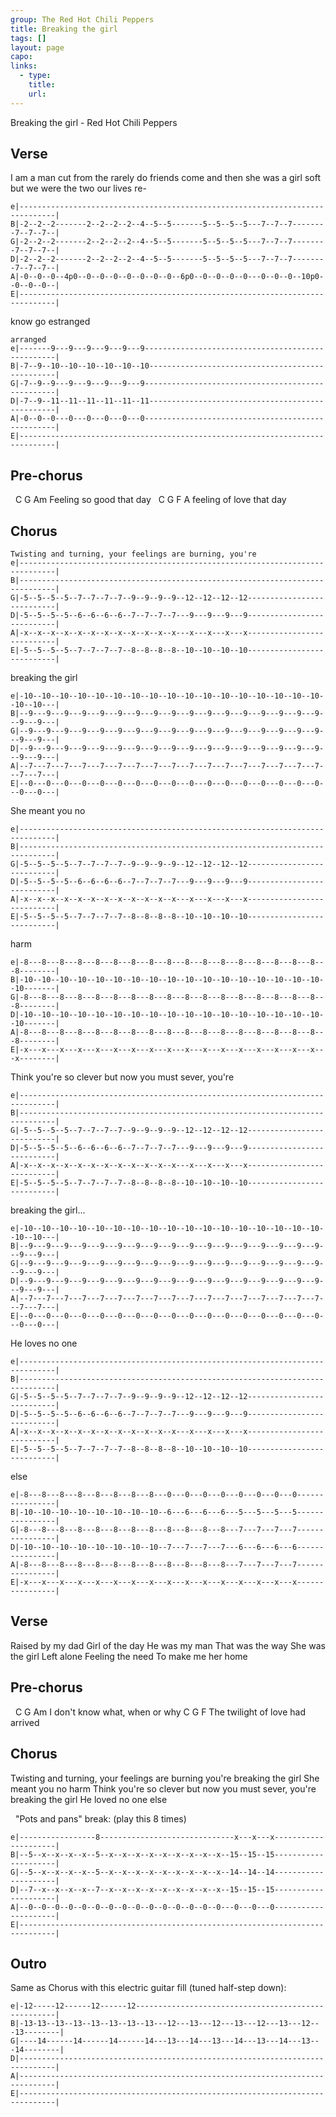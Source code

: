 ```yaml
---
group: The Red Hot Chili Peppers
title: Breaking the girl
tags: []
layout: page
capo: 
links: 
  - type: 
    title: 
    url: 
---
```


Breaking the girl - Red Hot Chili Peppers

## Verse
 I         am a man         cut from      the
 rarely    do friends       come and      then
 she       was a girl       soft          but
 we        were the two     our lives     re-
```chordpro
e|------------------------------------------------------------------------------|
B|-2--2--2-------2--2--2--2--4--5--5-------5--5--5--5---7--7--7--------7--7--7--|
G|-2--2--2-------2--2--2--2--4--5--5-------5--5--5--5---7--7--7--------7--7--7--|
D|-2--2--2-------2--2--2--2--4--5--5-------5--5--5--5---7--7--7--------7--7--7--|
A|-0--0--0--4p0--0--0--0--0--0--0--0--6p0--0--0--0--0---0--0--0--10p0--0--0--0--|
E|------------------------------------------------------------------------------|
```

know
go
estranged
```chordpro
arranged
e|-------9---9---9---9---9---9--------------------------------------------------|
B|-7--9--10--10--10--10--10--10-------------------------------------------------|
G|-7--9--9---9---9---9---9---9--------------------------------------------------|
D|-7--9--11--11--11--11--11--11-------------------------------------------------|
A|-0--0--0---0---0---0---0---0--------------------------------------------------|
E|------------------------------------------------------------------------------|
```

## Pre-chorus
&nbsp;  C         G        Am
Feeling so good that day
&nbsp;  C         G         F
A feeling of love that day

## Chorus
```chordpro
Twisting and turning, your feelings are burning, you're
e|------------------------------------------------------------------------------|
B|------------------------------------------------------------------------------|
G|-5--5--5--5--7--7--7--7--9--9--9--9--12--12--12--12---------------------------|
D|-5--5--5--5--6--6--6--6--7--7--7--7---9---9---9---9---------------------------|
A|-x--x--x--x--x--x--x--x--x--x--x--x---x---x---x---x---------------------------|
E|-5--5--5--5--7--7--7--7--8--8--8--8--10--10--10--10---------------------------|
```

breaking the girl
```chordpro
e|-10--10--10--10--10--10--10--10--10--10--10--10--10--10--10--10--10--10--10---|
B|--9---9---9---9---9---9---9---9---9---9---9---9---9---9---9---9---9---9---9---|
G|--9---9---9---9---9---9---9---9---9---9---9---9---9---9---9---9---9---9---9---|
D|--9---9---9---9---9---9---9---9---9---9---9---9---9---9---9---9---9---9---9---|
A|--7---7---7---7---7---7---7---7---7---7---7---7---7---7---7---7---7---7---7---|
E|--0---0---0---0---0---0---0---0---0---0---0---0---0---0---0---0---0---0---0---|
```

She          meant       you         no
```chordpro
e|------------------------------------------------------------------------------|
B|------------------------------------------------------------------------------|
G|-5--5--5--5--7--7--7--7--9--9--9--9--12--12--12--12---------------------------|
D|-5--5--5--5--6--6--6--6--7--7--7--7---9---9---9---9---------------------------|
A|-x--x--x--x--x--x--x--x--x--x--x--x---x---x---x---x---------------------------|
E|-5--5--5--5--7--7--7--7--8--8--8--8--10--10--10--10---------------------------|
```

harm
```chordpro
e|-8---8---8---8---8---8---8---8---8---8---8---8---8---8---8---8---8---8--------|
B|-10--10--10--10--10--10--10--10--10--10--10--10--10--10--10--10--10--10-------|
G|-8---8---8---8---8---8---8---8---8---8---8---8---8---8---8---8---8---8--------|
D|-10--10--10--10--10--10--10--10--10--10--10--10--10--10--10--10--10--10-------|
A|-8---8---8---8---8---8---8---8---8---8---8---8---8---8---8---8---8---8--------|
E|-x---x---x---x---x---x---x---x---x---x---x---x---x---x---x---x---x---x--------|
```

Think you're so clever but now you must sever, you're
```chordpro
e|------------------------------------------------------------------------------|
B|------------------------------------------------------------------------------|
G|-5--5--5--5--7--7--7--7--9--9--9--9--12--12--12--12---------------------------|
D|-5--5--5--5--6--6--6--6--7--7--7--7---9---9---9---9---------------------------|
A|-x--x--x--x--x--x--x--x--x--x--x--x---x---x---x---x---------------------------|
E|-5--5--5--5--7--7--7--7--8--8--8--8--10--10--10--10---------------------------|
```

breaking the girl...
```chordpro
e|-10--10--10--10--10--10--10--10--10--10--10--10--10--10--10--10--10--10--10---|
B|--9---9---9---9---9---9---9---9---9---9---9---9---9---9---9---9---9---9---9---|
G|--9---9---9---9---9---9---9---9---9---9---9---9---9---9---9---9---9---9---9---|
D|--9---9---9---9---9---9---9---9---9---9---9---9---9---9---9---9---9---9---9---|
A|--7---7---7---7---7---7---7---7---7---7---7---7---7---7---7---7---7---7---7---|
E|--0---0---0---0---0---0---0---0---0---0---0---0---0---0---0---0---0---0---0---|
```

He          loves        no          one
```chordpro
e|------------------------------------------------------------------------------|
B|------------------------------------------------------------------------------|
G|-5--5--5--5--7--7--7--7--9--9--9--9--12--12--12--12---------------------------|
D|-5--5--5--5--6--6--6--6--7--7--7--7---9---9---9---9---------------------------|
A|-x--x--x--x--x--x--x--x--x--x--x--x---x---x---x---x---------------------------|
E|-5--5--5--5--7--7--7--7--8--8--8--8--10--10--10--10---------------------------|
```

else
```chordpro
e|-8---8---8---8---8---8---8---8---0---0---0---0---0---0---0---0----------------|
B|-10--10--10--10--10--10--10--10--6---6---6---6---5---5---5---5----------------|
G|-8---8---8---8---8---8---8---8---8---8---8---8---7---7---7---7----------------|
D|-10--10--10--10--10--10--10--10--7---7---7---7---6---6---6---6----------------|
A|-8---8---8---8---8---8---8---8---8---8---8---8---7---7---7---7----------------|
E|-x---x---x---x---x---x---x---x---x---x---x---x---x---x---x---x----------------|
```

## Verse

Raised by my dad
Girl of the day
He was my man
That was the way
She was the girl
Left alone
Feeling the need
To make me her home

## Pre-chorus
&nbsp;  C         G             Am
I don't know what, when or why
 C               G          F
The twilight of love had arrived

## Chorus
Twisting and turning, your feelings are burning you're
breaking the girl
She meant you no harm
Think you're so clever but now you must sever, you're
breaking the girl
He loved no one else

&nbsp; "Pots and pans" break: (play this 8 times)
```chordpro
e|-----------------8------------------------------x---x---x---------------------|
B|--5--x--x--x--x--5--x--x--x--x--x--x--x--x--x--15--15--15---------------------|
G|--5--x--x--x--x--5--x--x--x--x--x--x--x--x--x--14--14--14---------------------|
D|--7--x--x--x--x--7--x--x--x--x--x--x--x--x--x--15--15--15---------------------|
A|--0--0--0--0--0--0--0--0--0--0--0--0--0--0--0---0---0---0---------------------|
E|------------------------------------------------------------------------------|
```

## Outro
Same as Chorus with this electric guitar fill (tuned half-step down):

```chordpro
e|-12-----12------12------12----------------------------------------------------|
B|-13-13--13--13--13--13--13--13---12---13---12---13---12---13---12---13--------|
G|----14------14------14------14---13---14---13---14---13---14---13---14--------|
D|------------------------------------------------------------------------------|
A|------------------------------------------------------------------------------|
E|------------------------------------------------------------------------------|
```

